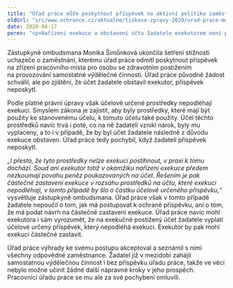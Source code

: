 ```yaml
---
title: "Úřad práce může poskytnout příspěvek na aktivní politiku zaměstnanosti žadateli v exekuci"
oldUrl: "src/www.ochrance.cz/aktualne/tiskove-zpravy-2020/urad-prace-muze-poskytnout-prispevek-na-aktivni-politiku-zamestnanosti-zadateli-v-exekuci"
date: 2020-04-17
perex: "<p>Nařízeni exekuce a obstavení účtu žadatele exekutorem není překážkou poskytnutí příspěvku na aktivní politiku zaměstnanosti úřadem práce. Účelově určené prostředky (např. příspěvek na zřízení pracovního místa pro osobu se zdravotním postižením, dotace ze státního rozpočtu) totiž podle zákona nepodléhají exekuci.</p>"
---
```


<!-- imported from the old website -->

<p>Zástupkyně ombudsmana Monika Šimůnková ukončila šetření stížnosti uchazeče o zaměstnání, kterému úřad práce odmítl poskytnout příspěvek na zřízení pracovního místa pro osobu se zdravotním postižením na provozování samostatné výdělečné činnosti. Úřad práce původně žádost schválil, ale po zjištění, že účet žadatele obstavil exekutor, příspěvek neposkytl. </p> <p>Podle platné právní úpravy však účelově určené prostředky nepodléhají exekuci. Smyslem zákona je zajistit, aby byly prostředky, které mají být použity ke stanovenému účelu, k tomuto účelu také použity. Účel těchto prostředků navíc trvá i poté, co na ně žadateli vznikl nárok, byly mu vyplaceny, a to i v případě, že by byl účet žadatele následně z důvodu exekuce obstaven. Úřad práce tedy pochybil, když žadateli příspěvek neposkytl. </p> <p><i>„I přesto, že tyto prostředky nelze exekucí postihnout, v praxi k tomu dochází. Soud ani exekutor totiž v okamžiku nařízení exekuce předem nezkoumají povahu peněz poukazovaných na účet. Řešením je pak částečné zastaveni exekuce v rozsahu prostředků na účtu, které exekuci nepodléhají, v tomto případě by šlo o částku účelově určeného příspěvku,“</i> vysvětluje zástupkyně ombudsmana. Úřad práce však v tomto případě žadatele nepoučil o tom, jak má postupovat k ochraně příspěvku, ani o tom, že má podat návrh na částečné zastavení exekuce. Úřad práce navíc mohl exekutora i sám vyrozumět, že na exekučně postižený účet žadatele vyplatí účelové určený příspěvek, který nepodléhá exekuci. Exekutor by pak mohl exekuci částečné zastavit.</p> <p>Úřad práce výhrady ke svému postupu akceptoval a seznámil s nimi všechny odpovědné zaměstnance. Žadatel již v mezidobí zahájil samostatnou výdělečnou činnost i bez příspěvku úřadu práce, takže ve věci nebylo možné učinit žádné další nápravné kroky v jeho prospěch. Pracovníci úřadu práce se mu ale za své pochybení omluvili.</p>
